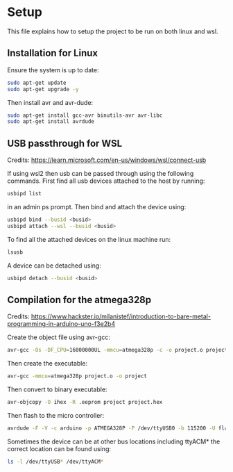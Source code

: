 # Setup

This file explains how to setup the project to be run on both linux and wsl.

## Installation for Linux

Ensure the system is up to date:

```bash
sudo apt-get update
sudo apt-get upgrade -y
```

Then install avr and avr-dude:

```bash
sudo apt-get install gcc-avr binutils-avr avr-libc
sudo apt-get install avrdude
```

## USB passthrough for WSL

Credits:
https://learn.microsoft.com/en-us/windows/wsl/connect-usb

If using wsl2 then usb can be passed through using the following commands.
First find all usb devices attached to the host by running:

```bash
usbipd list
```

in an admin ps prompt. Then bind and attach the device using:

```bash
usbipd bind --busid <busid>
usbipd attach --wsl --busid <busid>
```

To find all the attached devices on the linux machine run:

```bash
lsusb
```

A device can be detached using:

```bash
usbipd detach --busid <busid>
```

## Compilation for the atmega328p

Credits: https://www.hackster.io/milanistef/introduction-to-bare-metal-programming-in-arduino-uno-f3e2b4

Create the object file using avr-gcc:

```bash
avr-gcc -Os -DF_CPU=16000000UL -mmcu=atmega328p -c -o project.o project.c
```

Then create the executable:

```bash
avr-gcc -mmcu=atmega328p project.o -o project
```

Then convert to binary executable:

```bash
avr-objcopy -O ihex -R .eeprom project project.hex
```

Then flash to the micro controller:

```bash
avrdude -F -V -c arduino -p ATMEGA328P -P /dev/ttyUSB0 -b 115200 -U flash:w:project.hex
```

Sometimes the device can be at other bus locations including ttyACM* the correct location can be found using:

```bash
ls -l /dev/ttyUSB* /dev/ttyACM*
```
